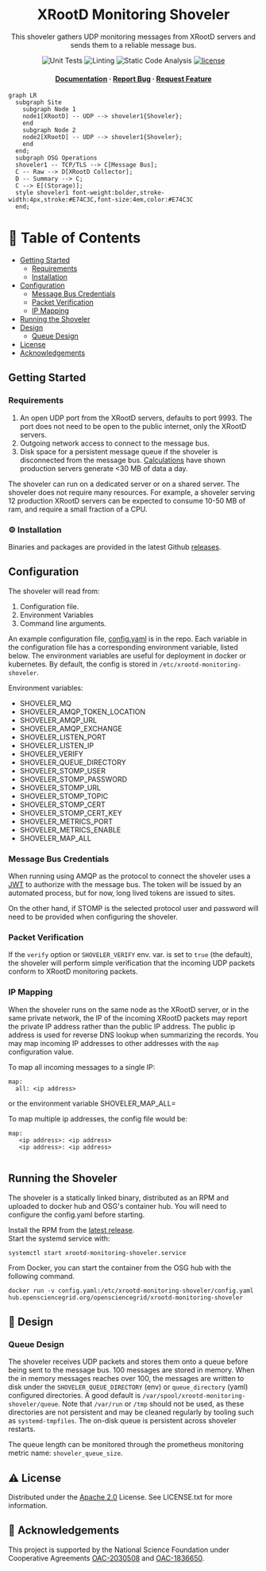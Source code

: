 
<div align="center">

  <h1>XRootD Monitoring Shoveler</h1>
  
  <p>
    This shoveler gathers UDP monitoring messages from XRootD servers and sends them to a reliable message bus.
  </p>

<!-- Badges -->
<p>
    <img src="https://img.shields.io/github/workflow/status/opensciencegrid/xrootd-monitoring-shoveler/Test?label=Unit%20Testing" alt="Unit Tests" />
    <img src="https://img.shields.io/github/workflow/status/opensciencegrid/xrootd-monitoring-shoveler/golangci-lint?label=Go%20Linting" alt="Linting" />
    <img src="https://img.shields.io/github/workflow/status/opensciencegrid/xrootd-monitoring-shoveler/CodeQL?label=CodeQL%20Static%20Analysis" alt="Static Code Analysis" />
  <a href="https://github.com/opensciencegrid/xrootd-monitoring-shoveler/blob/main/LICENSE.txt">
    <img src="https://img.shields.io/github/license/opensciencegrid/xrootd-monitoring-shoveler" alt="license" />
  </a>
</p>
   
<h4>
    <a href="https://opensciencegrid.org/docs/data/xrootd/install-shoveler/">Documentation</a>
  <span> · </span>
    <a href="https://github.com/opensciencegrid/xrootd-monitoring-shoveler/issues/">Report Bug</a>
  <span> · </span>
    <a href="https://github.com/opensciencegrid/xrootd-monitoring-shoveler/issues/">Request Feature</a>
  </h4>
</div>

```mermaid
graph LR
  subgraph Site
    subgraph Node 1
    node1[XRootD] -- UDP --> shoveler1{Shoveler};
    end
    subgraph Node 2
    node2[XRootD] -- UDP --> shoveler1{Shoveler};
    end
  end;
  subgraph OSG Operations
  shoveler1 -- TCP/TLS --> C[Message Bus];
  C -- Raw --> D[XRootD Collector];
  D -- Summary --> C;
  C --> E[(Storage)];
  style shoveler1 font-weight:bolder,stroke-width:4px,stroke:#E74C3C,font-size:4em,color:#E74C3C
  end;
```

<!-- Table of Contents -->
# :notebook_with_decorative_cover: Table of Contents

- [Getting Started](#getting-started)
  * [Requirements](#Requirements)
  * [Installation](#installation)
- [Configuration](#Configuration)
  * [Message Bus Credentials](#message-bus-credentials)
  * [Packet Verification](#packet-verification)
  * [IP Mapping](#ip-mapping)
- [Running the Shoveler](#running-the-shoveler)
- [Design](#design)
  * [Queue Design](#queue-design)
- [License](#license)
- [Acknowledgements](#acknowledgements)

## Getting Started

### Requirements

1. An open UDP port from the XRootD servers, defaults to port 9993.  The port does not need to be open to the public 
   internet, only the XRootD servers.
2. Outgoing network access to connect to the message bus.
3. Disk space for a persistent message queue if the shoveler is disconnected from the message bus.
[Calculations](https://gist.github.com/djw8605/79b3b5a3f5b928f2f50ff469ce57d028) have shown production servers 
   generate <30 MB of data a day.

The shoveler can run on a dedicated server or on a shared server.  The shoveler does not require many resources.
For example, a shoveler serving 12 production XRootD servers can be expected to consume 10-50 MB of ram, 
and require a small fraction of a CPU.

### :gear: Installation

Binaries and packages are provided in the latest Github [releases](https://github.com/opensciencegrid/xrootd-monitoring-shoveler/releases).

## Configuration

The shoveler will read from:

1. Configuration file.
2. Environment Variables
3. Command line arguments.

An example configuration file, [config.yaml](config/config.yaml) is in the repo.  Each variable in the configuration 
file has a corresponding environment variable, listed below.  The environment variables are useful for deployment in 
docker or kubernetes.  By default, the config is stored in `/etc/xrootd-monitoring-shoveler`.

Environment variables:

* SHOVELER_MQ
* SHOVELER_AMQP_TOKEN_LOCATION
* SHOVELER_AMQP_URL
* SHOVELER_AMQP_EXCHANGE
* SHOVELER_LISTEN_PORT
* SHOVELER_LISTEN_IP
* SHOVELER_VERIFY
* SHOVELER_QUEUE_DIRECTORY
* SHOVELER_STOMP_USER
* SHOVELER_STOMP_PASSWORD
* SHOVELER_STOMP_URL
* SHOVELER_STOMP_TOPIC
* SHOVELER_STOMP_CERT
* SHOVELER_STOMP_CERT_KEY
* SHOVELER_METRICS_PORT
* SHOVELER_METRICS_ENABLE
* SHOVELER_MAP_ALL

### Message Bus Credentials

When running using AMQP as the protocol to connect the shoveler uses a [JWT](https://jwt.io/) to authorize with the message bus.  The token will be issued by an 
automated process, but for now, long lived tokens are issued to sites. 

On the other hand, if STOMP is the selected protocol user and password will need to be provided when configuring the shoveler.

### Packet Verification

If the `verify` option or `SHOVELER_VERIFY` env. var. is set to `true` (the default), the shoveler will perform 
simple verification that the incoming UDP packets conform to XRootD monitoring packets.

### IP Mapping

When the shoveler runs on the same node as the XRootD server, or in the same private network, the IP of the incoming XRootD
packets may report the private IP address rather than the public IP address.  The public ip address is used for reverse
DNS lookup when summarizing the records.  You may map incoming IP addresses to other addresses with the `map` configuration value.

To map all incoming messages to a single IP:

```
map:
  all: <ip address>
```

or the environment variable SHOVELER_MAP_ALL=<ip address>

To map multiple ip addresses, the config file would be:
   
```
map:
   <ip address>: <ip address>
   <ip address>: <ip address>
   
```

## Running the Shoveler

The shoveler is a statically linked binary, distributed as an RPM and uploaded to docker hub and OSG's container hub.
You will need to configure the config.yaml before starting.

Install the RPM from the [latest release](https://github.com/opensciencegrid/xrootd-monitoring-shoveler/releases).  
Start the systemd service with:

    systemctl start xrootd-monitoring-shoveler.service

From Docker, you can start the container from the OSG hub with the following command.

    docker run -v config.yaml:/etc/xrootd-monitoring-shoveler/config.yaml hub.opensciencegrid.org/opensciencegrid/xrootd-monitoring-shoveler

## :compass: Design 

### Queue Design

The shoveler receives UDP packets and stores them onto a queue before being sent to the message bus.  100 messages 
are stored in memory.  When the in memory messages reaches over 100, the messages are written to disk under the 
`SHOVELER_QUEUE_DIRECTORY` (env) or `queue_directory` (yaml) configured directories.  A good default is 
`/var/spool/xrootd-monitoring-shoveler/queue`. Note that `/var/run` or `/tmp` should not be used, as these directories
 are not persistent and may be cleaned regularly by tooling such as `systemd-tmpfiles`.
The on-disk queue is persistent across shoveler restarts.

The queue length can be monitored through the prometheus monitoring metric name: `shoveler_queue_size`.

## :warning: License

Distributed under the [Apache 2.0](https://choosealicense.com/licenses/apache-2.0/) License. See LICENSE.txt for more information.


## :gem: Acknowledgements

This project is supported by the National Science Foundation under Cooperative Agreements [OAC-2030508](https://www.nsf.gov/awardsearch/showAward?AWD_ID=2030508) and [OAC-1836650](https://www.nsf.gov/awardsearch/showAward?AWD_ID=1836650).


